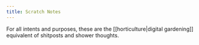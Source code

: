```yaml
---
title: Scratch Notes
---
```

For all intents and purposes, these are the [[horticulture|digital gardening]] equivalent of shitposts and shower thoughts.
